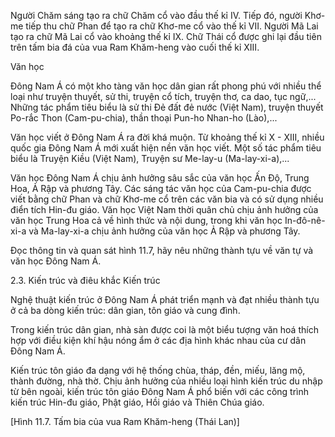 Người Chăm sáng tạo ra chữ Chăm cổ vào đầu thế kỉ IV. Tiếp đó, người Khơ-me tiếp thu chữ Phan để tạo ra chữ Khơ-me cổ vào thế kỉ VII. Người Mã Lai tạo ra chữ Mã Lai cổ vào khoảng thế kỉ IX. Chữ Thái cổ được ghi lại đầu tiên trên tấm bia đá của vua Ram Khăm-heng vào cuối thế kỉ XIII.

Văn học

Đông Nam Á có một kho tàng văn học dân gian rất phong phú với nhiều thể loại như truyện thuyết, sử thi, truyện cổ tích, truyện thơ, ca dao, tục ngữ,... Những tác phẩm tiêu biểu là sử thi Đẻ đất đẻ nước (Việt Nam), truyện thuyết Po-rắc Thon (Cam-pu-chia), thần thoại Pun-ho Nhan-ho (Lào),...

Văn học viết ở Đông Nam Á ra đời khá muộn. Từ khoảng thế kỉ X - XIII, nhiều quốc gia Đông Nam Á mới xuất hiện nền văn học viết. Một số tác phẩm tiêu biểu là Truyện Kiều (Việt Nam), Truyện sư Me-lay-u (Ma-lay-xi-a),...

Văn học Đông Nam Á chịu ảnh hưởng sâu sắc của văn học Ấn Độ, Trung Hoa, Ả Rập và phương Tây. Các sáng tác văn học của Cam-pu-chia được viết bằng chữ Phan và chữ Khơ-me cổ trên các văn bia và có sử dụng nhiều điển tích Hin-đu giáo. Văn học Việt Nam thời quân chủ chịu ảnh hưởng của văn học Trung Hoa cả về hình thức và nội dung, trong khi văn học In-đô-nê-xi-a và Ma-lay-xi-a chịu ảnh hưởng của văn học Ả Rập và phương Tây.

Đọc thông tin và quan sát hình 11.7, hãy nêu những thành tựu về văn tự và văn học Đông Nam Á.

2.3. Kiến trúc và điêu khắc
Kiến trúc

Nghệ thuật kiến trúc ở Đông Nam Á phát triển mạnh và đạt nhiều thành tựu ở cả ba dòng kiến trúc: dân gian, tôn giáo và cung đình.

Trong kiến trúc dân gian, nhà sàn được coi là một biểu tượng văn hoá thích hợp với điều kiện khí hậu nóng ẩm ở các địa hình khác nhau của cư dân Đông Nam Á.

Kiến trúc tôn giáo đa dạng với hệ thống chùa, tháp, đền, miếu, lăng mộ, thành đường, nhà thờ. Chịu ảnh hưởng của nhiều loại hình kiến trúc du nhập từ bên ngoài, kiến trúc tôn giáo Đông Nam Á phổ biến với các công trình kiến trúc Hin-đu giáo, Phật giáo, Hồi giáo và Thiên Chúa giáo.

[Hình 11.7. Tấm bia của vua Ram Khăm-heng (Thái Lan)]